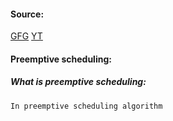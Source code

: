 #### Source:
[GFG](https://www.geeksforgeeks.org/preemptive-and-non-preemptive-scheduling/)
[YT](https://www.youtube.com/watch?v=ProLx3vbhQs&list=PLXj4XH7LcRfDrdQuJTHIPmKMpa7eYVaPm&index=20)

#### Preemptive scheduling:

##### What is preemptive scheduling:
	In preemptive scheduling algorithm